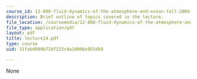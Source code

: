 ```yaml
---
course_id: 12-800-fluid-dynamics-of-the-atmosphere-and-ocean-fall-2004
description: Brief outline of topics covered in the lecture.
file_location: /coursemedia/12-800-fluid-dynamics-of-the-atmosphere-and-ocean-fall-2004/31fabd099b710f223c9a10806e955db9_lecture14.pdf
file_type: application/pdf
layout: pdf
title: lecture14.pdf
type: course
uid: 31fabd099b710f223c9a10806e955db9

---
```

None